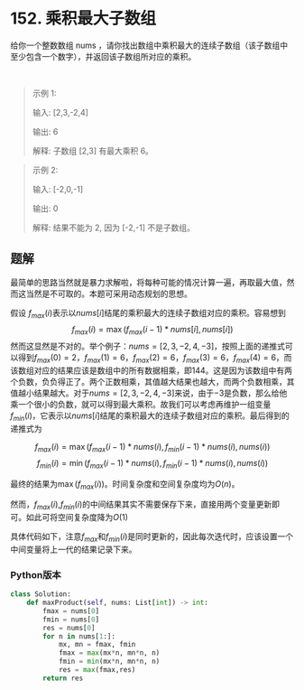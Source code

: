 # 152. 乘积最大子数组

给你一个整数数组 nums ，请你找出数组中乘积最大的连续子数组（该子数组中至少包含一个数字），并返回该子数组所对应的乘积。

 

> 示例 1: 
>
> 输入: [2,3,-2,4]
>
> 输出: 6
>
>解释: 子数组 [2,3] 有最大乘积 6。

>示例 2:
>
> 输入: [-2,0,-1]
>
> 输出: 0
>
> 解释: 结果不能为 2, 因为 [-2,-1] 不是子数组。


## 题解
最简单的思路当然就是暴力求解啦，将每种可能的情况计算一遍，再取最大值，然而这当然是不可取的。本题可采用动态规划的思想。

假设 $f_{max}(i)$表示以$nums[i]$结尾的乘积最大的连续子数组对应的乘积。容易想到
$$f_{max}(i)= \max(f_{max}(i-1)*nums[i], nums[i])$$
然而这显然是不对的。举个例子：$nums = [2,3,-2,4,-3]$，按照上面的递推式可以得到$f_{max}(0) = 2$，$f_{max}(1) = 6$，$f_{max}(2) = 6$，$f_{max}(3) = 6$，$f_{max}(4) = 6$，而该数组对应的结果应该是数组中的所有数据相乘，即144。这是因为该数组中有两个负数，负负得正了。两个正数相乘，其值越大结果也越大，而两个负数相乘，其值越小结果越大。对于$nums = [2,3,-2,4,-3]$来说，由于$-3$是负数，那么给他乘一个很小的负数，就可以得到最大乘积。故我们可以考虑再维护一组变量$f_{min}(i)$，它表示以$nums[i]$结尾的乘积最大的连续子数组对应的乘积。最后得到的递推式为

$$f_{max}(i) = \max(f_{max}(i-1)*nums(i),f_{min}(i-1)*nums(i),nums(i))$$
$$f_{min}(i) = \min(f_{max}(i-1)*nums(i),f_{min}(i-1)*nums(i),nums(i))$$

最终的结果为$\max(f_{max}(i))$。时间复杂度和空间复杂度均为$O(n)$。

然而，$f_{max}(i)$,$f_{min}(i)$的中间结果其实不需要保存下来，直接用两个变量更新即可。如此可将空间复杂度降为$O(1)$

具体代码如下，注意$f_{max}$和$f_{min}(i)$是同时更新的，因此每次迭代时，应该设置一个中间变量将上一代的结果记录下来。

### Python版本

```python
class Solution:
    def maxProduct(self, nums: List[int]) -> int:
        fmax = nums[0]
        fmin = nums[0]
        res = nums[0]
        for n in nums[1:]:
            mx, mn = fmax, fmin
            fmax = max(mx*n, mn*n, n)
            fmin = min(mx*n, mn*n, n)
            res = max(fmax,res)
        return res
```